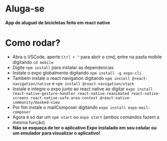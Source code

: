 # Aluga-se
**App de aluguel de bicicletas feito em react native**

# Como rodar?
- Abra o VSCode, aperte `Ctrl + "` para abrir o cmd, entre na pasta mobile digitando `cd mobile`
- Digite `npm install` para instalar as dependencias
- Instale o expo globalmente digitando `npm install -g expo-cli`
- Também instale o react navigation digitando `npm install @react-navigation/native` e `npm install @react-navigation/stack`
- Instale e integre o expo junto ao react native ao digitar `expo install react-native-gesture-handler react-native-reanimated react-native-screens react-native-safe-area-context @react-native-community/masked-view`
- Por fim instale o mailComposer digitando `expo install expo-mail-composer`
- Agora é só dar um `npm start` ou `expo start` (ambos comandos fazem a mesma função)
- **Não se esqueça de ter o aplicativo Expo instalado em seu celular ou um emulador para visualizar o aplicativo!**
